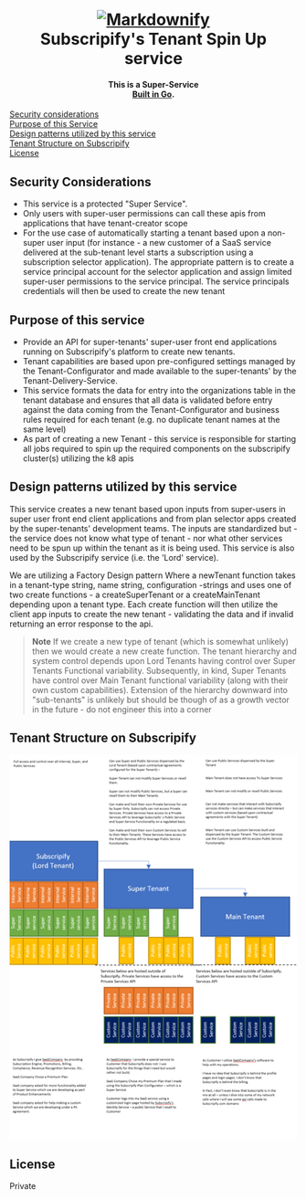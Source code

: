 
<h1 align="center">
  <br>
  <a href="www.subscripify.com"><img src="https://www.subscripify.com/images/logo_white_background.jpg" alt="Markdownify" width="200"></a>
  <br>
  Subscripify's Tenant Spin Up service
  <br>
</h1>

<h4 align="center">This is a Super-Service <br>
<a href="https://go.dev" target="_blank">Built in Go</a>.</h4>

<!-- <p align="center">
  <a href="https://badge.fury.io/js/electron-markdownify">
    <img src="https://badge.fury.io/js/electron-markdownify.svg"
         alt="Gitter">
  </a>
  <a href="https://gitter.im/amitmerchant1990/electron-markdownify"><img src="https://badges.gitter.im/amitmerchant1990/electron-markdownify.svg"></a>
  <a href="https://saythanks.io/to/bullredeyes@gmail.com">
      <img src="https://img.shields.io/badge/SayThanks.io-%E2%98%BC-1EAEDB.svg">
  </a>
  <a href="https://www.paypal.me/AmitMerchant">
    <img src="https://img.shields.io/badge/$-donate-ff69b4.svg?maxAge=2592000&amp;style=flat">
  </a>
</p> -->

<p align="left">
  <a href="#security-considerations">Security considerations</a><br>
  <a href="#purpose-of-this-service">Purpose of this Service</a><br>
  <a href="#design-patterns-utilized-by-this-service">Design patterns utilized by this service</a><br>
  <a href="#tenant-structure-on-subscripify">Tenant Structure on Subscripify</a><br>
  <a href="#license">License</a>
</p>

<!-- ![screenshot](https://raw.githubusercontent.com/amitmerchant1990/electron-markdownify/master/app/img/markdownify.gif) -->

## Security Considerations
* This service is a protected "Super Service". 
* Only users with super-user permissions can call these apis from applications that have tenant-creator scope
* For the use case of automatically starting a tenant based upon a non-super user input (for instance - a new customer of a SaaS service delivered at the sub-tenant level starts a subscription using a subscription selector application). The appropriate pattern is to create a service principal account for the selector application and assign limited super-user permissions to the service principal. The service principals credentials will then be used to create the new tenant


## Purpose of this service

* Provide an API for super-tenants' super-user front end applications running on Subscripify's platform to create new tenants. 
* Tenant capabilities are based upon pre-configured settings managed by the Tenant-Configurator and made available to the super-tenants' by the Tenant-Delivery-Service.
* This service formats the data for entry into the organizations table in the tenant database and ensures that all data is validated before entry against the data coming from the Tenant-Configurator and business rules required for each tenant (e.g. no duplicate tenant names at the same level)
* As part of creating a new Tenant - this service is responsible for starting all jobs required to spin up the required components on the subscripify cluster(s) utilizing the k8 apis

## Design patterns utilized by this service

This service creates a new tenant based upon inputs from super-users in super user front end client applications and from plan selector apps created by the super-tenants' development teams. The inputs are standardized but - the service does not know what type of tenant - nor what other services need to be spun up within the tenant as it is being used. This service is also used by the Subscripify service (i.e. the 'Lord' service).

We are utilizing a Factory Design pattern Where a newTenant function takes in a tenant-type string, name string, configuration -strings and uses one of two create functions - a createSuperTenant or a createMainTenant depending upon a tenant type. Each create function will then utilize the client app inputs to create the new tenant - validating the data and if invalid returning an error response to the api. 

> **Note**
> If we create a new type of tenant (which is somewhat unlikely) then we would create a new create function. The tenant hierarchy and system control depends upon Lord Tenants having control over Super Tenants Functional variability. Subsequently, in kind, Super Tenants have control over Main Tenant functional variability (along with their own custom capabilities). Extension of the hierarchy downward into "sub-tenants" is unlikely but should be though of as a growth vector in the future - do not engineer this into a corner


## Tenant Structure on Subscripify

![screenshot](./readme_images/TenantArchFramework.png)

## License

Private
